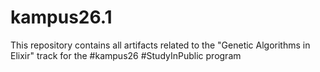 # kampus26.1
This repository contains all artifacts related to the "Genetic Algorithms in Elixir" track for the #kampus26 #StudyInPublic program
